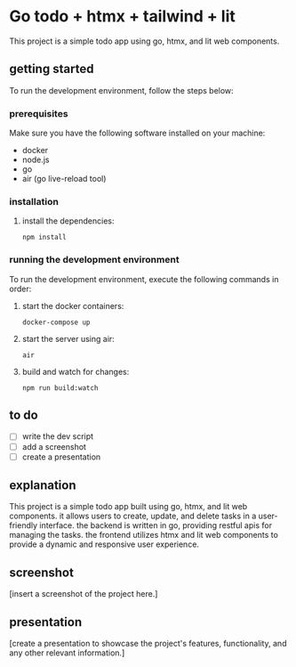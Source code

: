 # Go todo + htmx + tailwind + lit

This project is a simple todo app using go, htmx, and lit web components.

## getting started

To run the development environment, follow the steps below:

### prerequisites

Make sure you have the following software installed on your machine:

- docker
- node.js
- go
- air (go live-reload tool)

### installation

1. install the dependencies:
   ```shell
   npm install
   ```

### running the development environment

To run the development environment, execute the following commands in order:

1. start the docker containers:
   ```shell
   docker-compose up
   ```
2. start the server using air:
   ```shell
   air
   ```
3. build and watch for changes:
   ```shell
   npm run build:watch
   ```

## to do

- [ ] write the dev script
- [ ] add a screenshot
- [ ] create a presentation

## explanation

This project is a simple todo app built using go, htmx, and lit web components. it allows users to create, update, and delete tasks in a user-friendly interface. the backend is written in go, providing restful apis for managing the tasks. the frontend utilizes htmx and lit web components to provide a dynamic and responsive user experience.

## screenshot

[insert a screenshot of the project here.]

## presentation

[create a presentation to showcase the project's features, functionality, and any other relevant information.]
